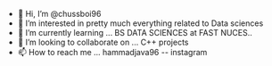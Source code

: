 - 👋 Hi, I’m @chussboi96
- 👀 I’m interested in pretty much everything related to Data sciences
- 🌱 I’m currently learning ... BS DATA SCIENCES at FAST NUCES.. 
- 💞️ I’m looking to collaborate on ... C++ projects
- 📫 How to reach me ... hammadjava96 -- instagram

<!---
chussboi96/chussboi96 is a ✨ special ✨ repository because its `README.md` (this file) appears on your GitHub profile.
You can click the Preview link to take a look at your changes.
--->
